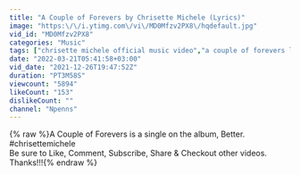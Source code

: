 ```yaml
---
title: "A Couple of Forevers by Chrisette Michele (Lyrics)"
image: "https:\/\/i.ytimg.com\/vi\/MD0Mfzv2PX8\/hqdefault.jpg"
vid_id: "MD0Mfzv2PX8"
categories: "Music"
tags: ["chrisette michele official music video","a couple of forevers lyrics chrisette michele","on my own lyrics chrisette michele"]
date: "2022-03-21T05:41:58+03:00"
vid_date: "2021-12-26T19:47:52Z"
duration: "PT3M58S"
viewcount: "5894"
likeCount: "153"
dislikeCount: ""
channel: "Npenns"
---
```

{% raw %}A Couple of Forevers is a single on the album, Better. #chrisettemichele<br />Be sure to Like, Comment, Subscribe, Share &amp; Checkout other videos. Thanks!!!{% endraw %}

